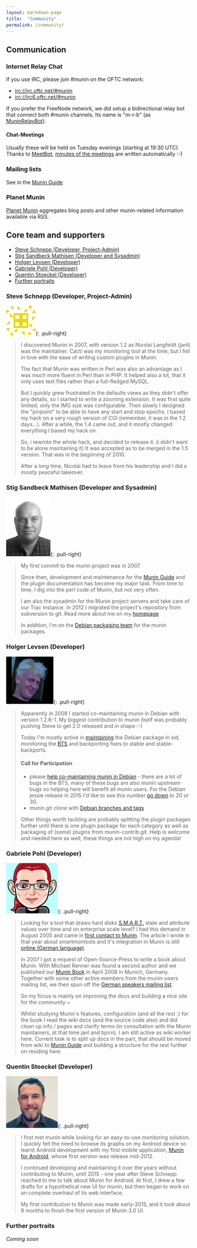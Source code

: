 ```yaml
---
layout: markdown-page
title:  "Community"
permalink: /community/
---
```


## Communication

### Internet Relay Chat
If you use IRC, please join #munin on the OFTC network:

- [irc://irc.oftc.net/#munin](irc://irc.oftc.net/#munin)
- [irc://irc6.oftc.net/#munin](irc://irc6.oftc.net/#munin)

If you prefer the FreeNode network, we did setup a bidirectional relay bot that connect both #munin channels. Its name
is "m-r-b" (as [MuninRelayBot](http://munin-monitoring.org/wiki/MuninRelayBot)).

#### Chat-Meetings
Usually these will be held on Tuesday evenings (starting at 19:30 UTC). Thanks to [​MeetBot](http://wiki.debian.org/MeetBot),
[​minutes of the meetings](http://meetbot.debian.net/munin/) are written automatically :-)

### Mailing lists
See in the [Munin Guide](http://munin.readthedocs.org/en/latest/preface/moreinfo.html#mailing-lists)

### Planet Munin
[Planet Munin](http://planet.munin-monitoring.org/) aggregates blog posts and other munin-related information available via RSS.

## Core team and supporters

- [Steve Schnepp (Developer, Project-Admin)](#steve-schnepp-developer-project-admin)
- [Stig Sandbeck Mathisen (Developer and Sysadmin)](#stig-sandbeck-mathisen-developer-and-sysadmin)
- [Holger Levsen (Developer)](#holger-levsen-developer)
- [Gabriele Pohl (Developer)](#gabriele-pohl-developer)
- [Quentin Stoeckel (Developer)](#quentin-stoeckel-developer)
- [Further portraits](#further-portraits)

### Steve Schnepp (Developer, Project-Admin)
![Steve Schnepp](/assets/img/community/steve-schnepp.png){: .pull-right}

> I discovered Munin in 2007, with version 1.2 as Nicolai Langfeldt (janl) was the maintainer. Cacti was my monitoring
tool at the time, but I fell in love with the ease of writing custom plugins in Munin.
>
> The fact that Munin was written in Perl was also an advantage as I was much more fluent in Perl than in PHP. It helped
also a lot, that it only uses text files rather than a full-fledged MySQL.
>
> But I quickly grew frustrated in the defaults views as they didn't offer any details, so I started to write a zooming
extension. It was first quite limited, only the IMG size was configurable. Then slowly I designed the "pinpoint" to be
able to have any start and stop epochs. I based my hack on a very rough version of CGI (remember, it was in the 1.2 days...).
After a while, the 1.4 came out, and it mostly changed everything I based my hack on.
>
> So, i rewrote the whole hack, and decided to release it. (i didn't want to be alone maintaining it) It was accepted as to
be merged in the 1.5 version. That was in the beginning of 2010.
>
> After a *long* time, Nicolai had to leave from his leadership and I did a *mostly* peaceful takeover.


### Stig Sandbeck Mathisen (Developer and Sysadmin)
![Stig Sandbeck Mathisen](/assets/img/community/stig-sandbeck-mathisen.jpg){: .pull-right}

> My first commit to the munin project was in 2007.
>
> Since then, development and maintenance for the ​[Munin Guide](https://munin.readthedocs.org/) and the plugin documentation
has become my major task. From time to time, I dig into the perl code of Munin, but not very often.
>
> I am also the sysadmin for the Munin project servers and take care of our Trac instance. In 2012 I migrated the project's
repository from subversion to git. Read more about me on my ​[homepage](http://fnord.no/)
>
> In addition, I'm on the [​Debian packaging team](http://packages.qa.debian.org/m/munin.html) for the munin packages.


### Holger Levsen (Developer)
![Holger Levsen](/assets/img/community/holger-levsen.jpg){: .pull-right}

> Apparently in 2008 I started co-maintaining munin in Debian with version 1.2.6-1. My biggest contribution to munin
itself was probably pushing Steve to get 2.0 released and in shape :-)
>
> Today I'm mostly active in [​maintaining](http://packages.qa.debian.org/m/munin.html) the Debian package in sid, monitoring
the [​BTS](http://bugs.debian.org/src:munin) and backporting fixes to stable and stable-backports.
>
> #### Call for Participation
> - please [​help co-maintaining munin in Debian](http://bugs.debian.org/cgi-bin/bugreport.cgi?bug=655889) - there are a lot
of bugs in the BTS, many of these bugs are also munin upstream bugs so helping here will benefit all munin users. For
the Debian jessie release in 2015 I'd like to see this number ​[go down](http://qa.debian.org/data/bts/graphs/m/munin.png) to 20 or 30.
> - munin.git clone with [​Debian branches and tags](http://anonscm.debian.org/gitweb/?p=collab-maint/munin.git)
>
> Other things worth tackling are probably splitting the plugin packages further until there is one plugin package for each
category as well as packaging of (some) plugins from munin-contrib.git. Help is welcome and needed here as well, these
things are not high on my agenda!


### Gabriele Pohl (Developer)
![Gabriele Pohl](/assets/img/community/gabriele-pohl.jpg){: .pull-right}

> Looking for a tool that draws hard disks ​[S.M.A.R.T.](http://en.wikipedia.org/wiki/S.M.A.R.T.) state and attribute values
over time and on enterprise scale level? I had this demand in August 2005 and came in
[​first contact to Munin](https://sourceforge.net/mailarchive/message.php?msg_id=4318405). The article I wrote in that year
about smartmontools and it's integration in Munin is still ​[online (German language)](http://www.linux-magazin.de/Ausgaben/2005/10/Na-wie-geht-s-uns-denn-heute).
>
> In 2007 I got a request of Open-Source-Press to write a book about Munin. With Michael Renner was found a second author
and we published our ​[Munin Book](http://www.opensourcepress.de/de/produkte/Munin/128/978-3-937514-48-2) in April 2008
in Munich, Germany. Together with some other active members from the munin-users mailing list, we then spun off the 
[German speakers mailing list](https://lists.sourceforge.net/lists/listinfo/munin-users-de).
>
> So my focus is mainly on improving the docs and building a nice site for the community ~
>
> Whilst studying Munin's features, configuration (and all the rest ;) for the book I read the wiki docs (and the source
code also) and did clean up info / pages and clarify terms (in consultation with the Munin maintainers, at that time janl
and bjorn). I am still active as wiki worker here. Current task is to split up docs in the part, that should be moved
from wiki to [​Munin Guide](https://munin.readthedocs.org/) and building a structure for the rest further on residing here.


### Quentin Stoeckel (Developer)
![Quentin Stoeckel](/assets/img/community/quentin-stoeckel.jpg){: .pull-right}

> I first met munin while looking for an easy-to-use monitoring solution. I quickly felt the need to browse its graphs on
my Android device so learnt Android development with my first mobile application, [Munin for Android](https://github.com/chteuchteu/Munin-for-Android),
whose first version was release mid-2012.
>
> I continued developing and maintaining it over the years without contributing to Munin, until 2015 - one year after Steve
Schnepp reached to me to talk about Munin for Android. At first, I drew a few drafts for a hypothetical new UI for munin,
but then began to work on an complete overhaul of its web interface.
>
> My first contribution to Munin was made early-2015, and it took about 8 months to finish the first version of Munin 3.0 UI.

### Further portraits
*Coming soon*
